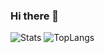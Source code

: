 ### Hi there 👋

<!--
**ftmtshuashua/ftmtshuashua** is a ✨ _special_ ✨ repository because its `README.md` (this file) appears on your GitHub profile.

Here are some ideas to get you started:

- 🔭 I’m currently working on ...
- 🌱 I’m currently learning ...
- 👯 I’m looking to collaborate on ...
- 🤔 I’m looking for help with ...
- 💬 Ask me about ...
- 📫 How to reach me: ...
- 😄 Pronouns: ...
- ⚡ Fun fact: ...

- *** GitHub 统计 ***
- *** https://github.com/anuraghazra/github-readme-stats/blob/master/docs/readme_cn.md ***

-->


![Stats](https://github-readme-stats.vercel.app/api?username=ftmtshuashua&show_icons=true&theme=ocean_dark&hide=prs) ![TopLangs](https://github-readme-stats.vercel.app/api/top-langs?username=ftmtshuashua&layout=compact&show_icons=true&theme=ocean_dark)